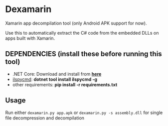 # Dexamarin

Xamarin app decompilation tool (only Android APK support for now).

Use this to automatically extract the C# code from the embedded DLLs on apps built with Xamarin.


## DEPENDENCIES (install these before running this tool)
* .NET Core: Download and install from **[here](https://dotnet.microsoft.com/en-us/download/dotnet)**
* [ilspycmd](https://github.com/icsharpcode/ILSpy/tree/master/ICSharpCode.ILSpyCmd): **dotnet tool install ilspycmd -g**
* other requirements: **pip install -r requirements.txt**

## Usage
Run either `dexamarin.py app.apk` or `dexamarin.py -s assembly.dll` for single file decompression and decompilation
